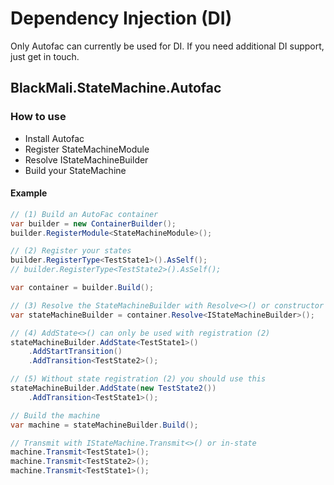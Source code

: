 # Dependency Injection (DI)

Only Autofac can currently be used for DI. If you need additional DI support, just get in touch.

## BlackMali.StateMachine.Autofac

### How to use

- Install Autofac
- Register StateMachineModule
- Resolve IStateMachineBuilder
- Build your StateMachine

#### Example

```csharp
// (1) Build an AutoFac container
var builder = new ContainerBuilder();
builder.RegisterModule<StateMachineModule>();

// (2) Register your states
builder.RegisterType<TestState1>().AsSelf();
// builder.RegisterType<TestState2>().AsSelf();

var container = builder.Build();

// (3) Resolve the StateMachineBuilder with Resolve<>() or constructor
var stateMachineBuilder = container.Resolve<IStateMachineBuilder>();

// (4) AddState<>() can only be used with registration (2)
stateMachineBuilder.AddState<TestState1>()
	.AddStartTransition()
	.AddTransition<TestState2>();

// (5) Without state registration (2) you should use this
stateMachineBuilder.AddState(new TestState2())
	.AddTransition<TestState1>();

// Build the machine
var machine = stateMachineBuilder.Build();

// Transmit with IStateMachine.Transmit<>() or in-state
machine.Transmit<TestState1>();
machine.Transmit<TestState2>();
machine.Transmit<TestState1>();
```